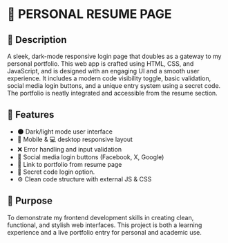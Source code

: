 # 🔐 PERSONAL RESUME PAGE

## 📌 Description
A sleek, dark-mode responsive login page that doubles as a gateway to my personal portfolio. This web app is crafted using HTML, CSS, and JavaScript, and is designed with an engaging UI and a smooth user experience. It includes a modern code visibility toggle, basic validation, social media login buttons, and a unique entry system using a secret code. The portfolio is neatly integrated and accessible from the resume section.

## 🚀 Features
- 🌑 Dark/light mode user interface
- 📱 Mobile & 💻 desktop responsive layout
- ❌ Error handling and input validation
- 🔗 Social media login buttons (Facebook, X, Google)
- 🧾 Link to portfolio from resume page
- 🔐 Secret code login option.
- ⚙️ Clean code structure with external JS & CSS

## 🎯 Purpose
To demonstrate my frontend development skills in creating clean, functional, and stylish web interfaces. This project is both a learning experience and a live portfolio entry for personal and academic use.
